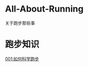 # All-About-Running
关于跑步那些事

# 跑步知识

[001:如何科学跑步](./%E8%B7%91%E6%AD%A5%E7%9F%A5%E8%AF%86/001%EF%BC%9A%E5%A6%82%E4%BD%95%E7%A7%91%E5%AD%A6%E6%99%A8%E8%B7%91.md)
